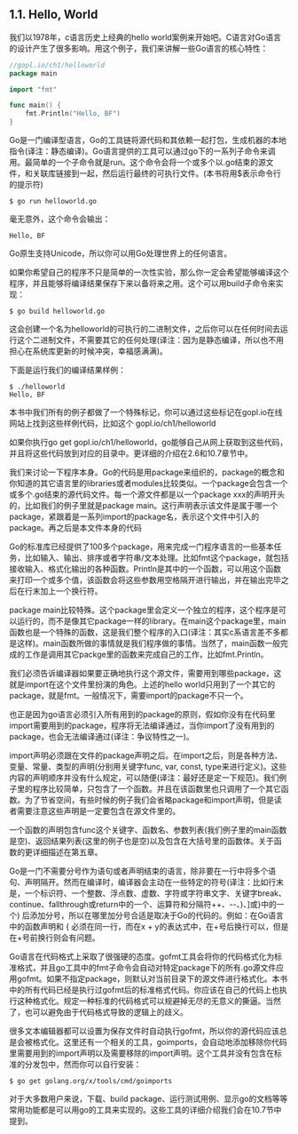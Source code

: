 ## 1.1. Hello, World

我们以1978年，c语言历史上经典的hello world案例来开始吧。C语言对Go语言的设计产生了很多影响。用这个例子，我们来讲解一些Go语言的核心特性：

```go
//gopl.io/ch1/helloworld
package main

import "fmt"

func main() {
    fmt.Println("Hello, BF")
}
```

Go是一门编译型语言，Go的工具链将源代码和其依赖一起打包，生成机器的本地指令(译注：静态编译)。Go语言提供的工具可以通过go下的一系列子命令来调用。最简单的一个子命令就是run。这个命令会将一个或多个以.go结束的源文件，和关联库链接到一起，然后运行最终的可执行文件。(本书将用$表示命令行的提示符)

```
$ go run helloworld.go
```
毫无意外，这个命令会输出：
```
Hello, BF
```

Go原生支持Unicode，所以你可以用Go处理世界上的任何语言。

如果你希望自己的程序不只是简单的一次性实验，那么你一定会希望能够编译这个程序，并且能够将编译结果保存下来以备将来之用。这个可以用build子命令来实现：
```
$ go build helloworld.go
```
这会创建一个名为helloworld的可执行的二进制文件，之后你可以在任何时间去运行这个二进制文件，不需要其它的任何处理(译注：因为是静态编译，所以也不用担心在系统库更新的时候冲突，幸福感满满)。

下面是运行我们的编译结果样例：
```
$ ./helloworld
Hello, BF
```

本书中我们所有的例子都做了一个特殊标记，你可以通过这些标记在gopl.io在线网站上找到这些样例代码，比如这个 gopl.io/ch1/helloworld

如果你执行go get gopl.io/ch1/helloworld，go能够自己从网上获取到这些代码，并且将这些代码放到对应的目录中。更详细的介绍在2.6和10.7章节中。

我们来讨论一下程序本身。Go的代码是用package来组织的，package的概念和你知道的其它语言里的libraries或者modules比较类似。一个package会包含一个或多个.go结束的源代码文件。每一个源文件都是以一个package xxx的声明开头的，比如我们的例子里就是package main。这行声明表示该文件是属于哪一个package，紧跟着是一系列import的package名，表示这个文件中引入的package。再之后是本文件本身的代码

Go的标准库已经提供了100多个package，用来完成一门程序语言的一些基本任务，比如输入、输出、排序或者字符串/文本处理。比如fmt这个package，就包括接收输入、格式化输出的各种函数。Println是其中的一个函数，可以用这个函数来打印一个或多个值，该函数会将这些参数用空格隔开进行输出，并在输出完毕之后在行末加上一个换行符。

package main比较特殊。这个package里会定义一个独立的程序，这个程序是可以运行的，而不是像其它package一样的library。在main这个package里，main函数也是一个特殊的函数，这是我们整个程序的入口(译注：其实c系语言差不多都是这样)。main函数所做的事情就是我们程序做的事情。当然了，main函数一般完成的工作是调用其它packge里的函数来完成自己的工作，比如fmt.Println。

我们必须告诉编译器如果要正确地执行这个源文件，需要用到哪些package，这就是import在这个文件里扮演的角色。上述的hello world只用到了一个其它的package，就是fmt。一般情况下，需要import的package不只一个。

也正是因为go语言必须引入所有用到的package的原则，假如你没有在代码里import需要用到的package，程序将无法编译通过，当你import了没有用到的package，也会无法编译通过(译注：争议特性之一)。

import声明必须跟在文件的package声明之后。在import之后，则是各种方法、变量、常量、类型的声明(分别用关键字func, var, const, type来进行定义)。这些内容的声明顺序并没有什么规定，可以随便(译注：最好还是定一下规范)。我们例子里的程序比较简单，只包含了一个函数。并且在该函数里也只调用了一个其它函数。为了节省空间，有些时候的例子我们会省略package和import声明，但是读者需要注意这些声明是一定要包含在源文件里的。

一个函数的声明包含func这个关键字、函数名、参数列表(我们例子里的main函数是空)、返回结果列表(这里的例子也是空)以及包含在大括号里的函数体。关于函数的更详细描述在第五章。

Go是一门不需要分号作为语句或者声明结束的语言，除非要在一行中将多个语句、声明隔开。然而在编译时，编译器会主动在一些特定的符号(译注：比如行末是，一个标识符、一个整数、浮点数、虚数、字符或字符串文字、关键字break、continue、fallthrough或return中的一个、运算符和分隔符++、--、)、]或}中的一个) 后添加分号，所以在哪里加分号合适是取决于Go的代码的。例如：在Go语言中的函数声明和 { 必须在同一行，而在x + y的表达式中，在+号后换行可以，但是在+号前换行则会有问题。

Go语言在代码格式上采取了很强硬的态度。gofmt工具会将你的代码格式化为标准格式，并且go工具中的fmt子命令会自动对特定package下的所有.go源文件应用gofmt。如果不指定package，则默认对当前目录下的源文件进行格式化。本书中的所有代码已经是执行过gofmt后的标准格式代码。你应该在自己的代码上也执行这种格式化。规定一种标准的代码格式可以规避掉无尽的无意义的撕逼。当然了，也可以避免由于代码格式导致的逻辑上的歧义。


很多文本编辑器都可以设置为保存文件时自动执行gofmt，所以你的源代码应该总是会被格式化。这里还有一个相关的工具，goimports，会自动地添加移除你代码里需要用到的import声明以及需要移除的import声明。这个工具并没有包含在标准的分发包中，然而你可以自行安装：
```
$ go get golang.org/x/tools/cmd/goimports
```

对于大多数用户来说，下载、build package、运行测试用例、显示go的文档等等常用功能都是可以用go的工具来实现的。这些工具的详细介绍我们会在10.7节中提到。


